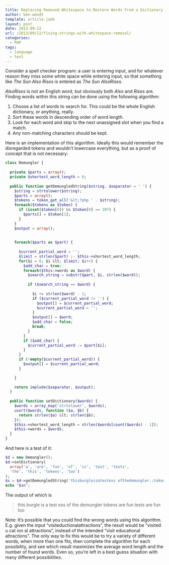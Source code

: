 ```yaml
---
title: Replacing Removed Whitespace to Restore Words From a Dictionary
author: ben-wendt
template: article.jade
layout: post
date: 2013-09-12
url: /2013/09/12/fixing-strings-with-whitespace-removal/
categories:
  - PHP
tags:
  - language
  - text
---
```

Consider a spell checker program: a user is entering input, and for whatever reason they miss some white space while entering input, so that something like _The Sun Also Rises_ is entered as _The Sun AlsoRises_.

<span class="more"></span>

_AlsoRises_ is not an English word, but obviously both _Also_ and _Rises_ are. Finding words within this string can be done using the following algorithm:

  1. Choose a list of words to search for. This could be the whole English dictionary, or anything, really.
  2. Sort these words in descending order of word length.
  3. Look for each word and skip to the next unassigned slot when you find a match.
  4. Any non-matching characters should be kept.

Here is an implementation of this algorithm. Ideally this would remember the disregarded tokens and wouldn&#8217;t lowercase everything, but as a proof of concept that is not necessary:

```php
class Demungler {
  
  private $parts = array();
  private $shortest_word_length = 0;
  
  public function getDemungledString($string, $separator = ' ') {
    $string = strtolower($string);
    $parts = array();
    $tokens = token_get_all('&lt;?php ' . $string);
    foreach($tokens as $token) {
      if (isset($token[0]) && $token[0] == 307) {
        $parts[] = $token[1];
      }
    }
    $output = array();
    
    
    foreach($parts as $part) {
    
      $current_partial_word = '';
      $limit = strlen($part) ;- $this->shortest_word_length;
      for($i = 0; $i &lt; $limit; $i++) {
        $add_char = true;
        foreach($this->words as $word) {
          $search_string = substr($part, $i, strlen($word));
          
          if ($search_string == $word) {
          
            $i += strlen($word) - 1;
            if ($current_partial_word != '') {
              $output[] = $current_partial_word;
              $current_partial_word = '';
            }
            $output[] = $word;
            $add_char = false;
            break;
          }
        }
        if ($add_char) {
          $current_partial_word .= $part[$i];
        }
      }
      if (!empty($current_partial_word)) {
        $output[] = $current_partial_word;
      }

    }
    
    return implode($separator, $output);
  }
  
  public function setDictionary($words) {
    $words = array_map('strtolower', $words);
    usort($words, function ($a, $b) {
      return strlen($a) &lt; strlen($b);
    });
    $this->shortest_word_length = strlen($words[count($words) - 1]);
    $this->words = $words;
  }
}
```

And here is a test of it:

```php
$d = new Demungler();
$d->setDictionary(
  array('a', 'are', 'fun', 'of', 'is', 'test', 'tests',
  'the', 'this', 'tokens', 'too')
);
$s = $d->getDemungledString('thisburgleisatestess ofthedemungler.;tokensarefuntestsarefuntoo');
echo "$sn";
```

The output of which is
  

> this burgle is a test ess of the demungler tokens are fun tests are fun too

Note: It&#8217;s possible that you could find the wrong words using this algorithm. E.g. given the input &#8220;visiteductionalattractions&#8221;, the result would be &#8220;visited u cat ion al attractions&#8221;, instead of the intended &#8220;visit educational attractions&#8221;. The only way to fix this would be to try a variety of different words, when more than one fits, then complete the algorithm for each possibility, and see which result maximizes the average word length and the number of found words. Even so, you&#8217;re left in a best guess situation with many different possibilities.
